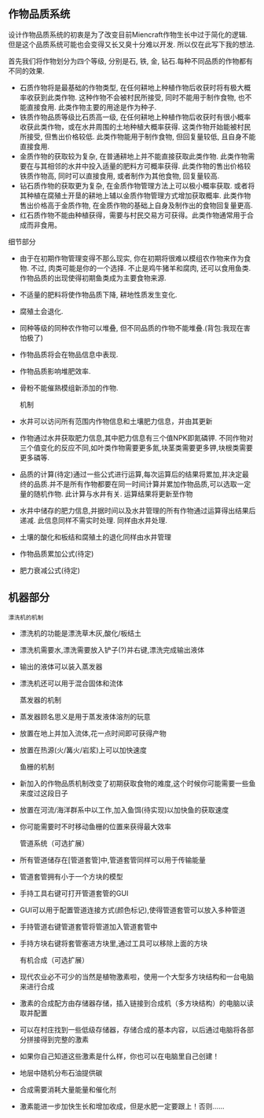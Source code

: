 ## 作物品质系统
  设计作物品质系统的初衷是为了改变目前Miencraft作物生长中过于简化的逻辑. 但是这个品质系统可能也会变得又长又臭十分难以开发. 所以仅在此写下我的想法.

  首先我们将作物划分为四个等级, 分别是石, 铁, 金, 钻石.每种不同品质的作物都有不同的效果.
  - 石质作物将是最基础的作物类型, 在任何耕地上种植作物后收获时将有极大概率收获到此类作物. 这种作物不会被村民所接受, 同时不能用于制作食物, 也不能直接食用. 此类作物主要的用途是作为种子.
  - 铁质作物品质等级比石质高一级, 在任何耕地上种植作物后收获时有很小概率收获此类作物，或在水井周围的土地种植大概率获得. 这类作物开始能被村民所接受, 但售出价格较低. 此类作物能用于制作食物, 但回复量较低, 且自身不能直接食用.
  - 金质作物的获取较为复杂, 在普通耕地上并不能直接获取此类作物. 此类作物需要在与其相邻的水井中投入适量的肥料方可概率获得. 此类作物的售出价格较铁质作物高, 同时可以直接食用, 或者制作为其他食物, 回复量较高.
  - 钻石质作物的获取更为复杂, 在金质作物管理方法上可以极小概率获取. 或者将其种植在腐殖土开垦的耕地上辅以金质作物管理方式增加获取概率. 此类作物售出价格高于金质作物, 在金质作物的基础上自身及制作出的食物回复量更高.
  - 红石质作物不能由种植获得，需要与村民交易方可获得。此类作物通常用于合成而非食用。

  细节部分
  - 由于在初期作物管理变得不那么现实, 你在初期将很难以模组农作物来作为食物. 不过, 肉类可能是你的一个选择. 不止是鸡牛猪羊和腐肉, 还可以食用鱼类. 作物品质的出现使得初期鱼类成为主要食物来源.
  - 不适量的肥料将使作物品质下降, 耕地性质发生变化.
  - 腐殖土会退化. 
  - 同种等级的同种农作物可以堆叠, 但不同品质的作物不能堆叠.(背包:我现在害怕极了)
  - 作物品质将会在物品信息中表现.
  - 作物品质影响堆肥效率.
  - 骨粉不能催熟模组新添加的作物.

    机制
  - 水井可以访问所有范围内作物信息和土壤肥力信息，并由其更新
  - 作物通过水井获取肥力信息,其中肥力信息有三个值NPK即氮磷钾. 不同作物对三个值变化的反应不同,如叶类作物需要更多氮,块茎类需要更多钾,块根类需要更多磷等.
  - 品质的计算(待定)通过一些公式进行运算,每次运算后的结果将累加,并决定最终的品质.并不是所有作物都要在同一时间计算并累加作物品质,可以选取一定量的随机作物. 此计算与水井有关. 运算结果将更新至作物
  - 水井中储存的肥力信息,并据时间以及水井管理的所有作物通过运算得出结果后递减. 此信息同样不需实时处理. 同样由水井处理.
  - 土壤的酸化和板结和腐殖土的退化同样由水井管理
  - 作物品质累加公式(待定)
  - 肥力衰减公式(待定)


## 机器部分
    
    漂洗机的机制
  - 漂洗机的功能是漂洗草木灰,酸化/板结土
  - 漂洗机需要水,漂洗需要放入铲子(?)并右键,漂洗完成输出液体
  - 输出的液体可以装入蒸发器
  - 漂洗机还可以用于混合固体和流体
    
    蒸发器的机制
  - 蒸发器顾名思义是用于蒸发液体溶剂的玩意
  - 放置在地上并加入流体,花一点时间即可获得产物
  - 放置在热源(火/篝火/岩浆)上可以加快速度

    
    鱼栅的机制
  - 新加入的作物品质机制改变了初期获取食物的难度,这个时候你可能需要一些鱼来度过这段日子
  - 放置在河流/海洋群系中以工作,加入鱼饵(待实现)以加快鱼的获取速度
  - 你可能需要时不时移动鱼栅的位置来获得最大效率

    
    管道系统（可选扩展）
  - 所有管道储存在[管道套管]中,管道套管同样可以用于传输能量
  - 管道套管拥有小于一个方块的模型
  - 手持工具右键可打开管道套管的GUI
  - GUI可以用于配置管道连接方式(颜色标记),使得管道套管可以放入多种管道
  - 手持管道右键管道套管将管道加入管道套管中
  - 手持方块右键将套管塞进方块里,通过工具可以移除上面的方块  
    
    
    有机合成（可选扩展）
  - 现代农业必不可少的当然是植物激素啦，使用一个大型多方块结构和一台电脑来进行合成
  - 激素的合成配方由存储器存储，插入链接到合成机（多方块结构）的电脑以读取并配置
  - 可以在村庄找到一些低级存储器，存储合成的基本内容，以后通过电脑将各部分拼接得到完整的激素
  - 如果你自己知道这些激素是什么样，你也可以在电脑里自己创建！
  - 地层中随机分布石油提供碳
  - 合成需要消耗大量能量和催化剂
  - 激素能进一步加快生长和增加收成，但是水肥一定要跟上！否则......
